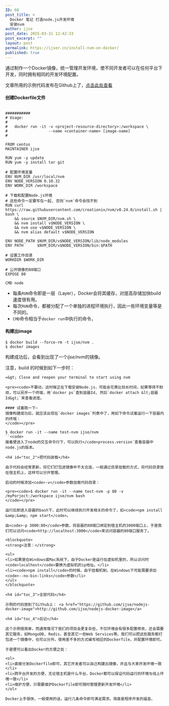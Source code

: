 ```yaml
---
ID: 60
post_title: >
  Docker 笔记 打造node.js开发环境
  安装nvm
author: ijse
post_date: 2015-03-31 12:42:33
post_excerpt: ""
layout: post
permalink: https://ijser.cn/install-nvm-on-docker/
published: true
---
```

通过制作一个Docker镜像，统一管理开发环境，使不同开发者可以在任何平台下开发，同时拥有相同的开发环境配置。

文章所用的示例代码发布在Github上了，<a href="https://github.com/ijse/nodejs-docker-image">点击此处查看</a>

<h4 id="toc_0">创建Dockerfile文件</h4>

<pre><code class="language-dockerfile">
###########
# Usage:
#
#   docker run -it -v &lt;project-resource-directory&gt;:/workspace \
#                  --name &lt;container-name&gt; [image-name]
#

FROM centos
MAINTAINER ijse

RUN yum -y update
RUN yum -y install tar git

# 配置环境变量
ENV NVM_DIR /usr/local/nvm
ENV NODE_VERSION 0.10.32
ENV WORK_DIR /workspace

# 下载和配置Node.js环境
# 这些命令一定要写在一起, 否则`nvm`命令会找不到
RUN curl https://raw.githubusercontent.com/creationix/nvm/v0.24.0/install.sh | bash \
    &amp;&amp; source $NVM_DIR/nvm.sh \
    &amp;&amp; nvm install v$NODE_VERSION \
    &amp;&amp; nvm use v$NODE_VERSION \
    &amp;&amp; nvm alias default v$NODE_VERSION

ENV NODE_PATH $NVM_DIR/v$NODE_VERSION/lib/node_modules
ENV PATH      $NVM_DIR/v$NODE_VERSION/bin:$PATH

# 设置工作目录
WORKDIR $WORK_DIR

# 公开镜像的80端口
EXPOSE 80

CMD node
</code></pre>

<ul>
<li>每条<code>RUN</code>命令即是一层（Layer），Docker会将其缓存，对提高存储加快build速度很有用。</li>
<li>每次<code>RUN</code>命令，都被分配了一个单独的进程环境执行，因此一些环境变量等是不同的。</li>
<li><code>CMD</code>命令相当于<code>docker run</code>中执行的命令，</li>
</ul>

<h4 id="toc_1">构建出image</h4>

<pre><code>$ docker build --force-rm -t ijse/nvm .
$ docker images
</code></pre>

构建成功后，会看到出现了一个<em>ijse/nvm</em>的镜像。

注意，build 的时候到如下一步时：
```
=&gt; Close and reopen your terminal to start using nvm

<pre><code>不要动，这时候正在下载安装Node.js，可能会花费比较长时间，如果等得不耐烦，可以另开一个终端，用`docker ps`查到容器Id, 然后`docker attach &lt;容器Id&gt;`来查看进度。

#### 试着跑一下~
镜像构建成功后，就应该出现在`docker images`列表中了，用如下命令试着运行一下容器内的终端：
</code></pre>

$ docker run -it --name test-nvm ijse/nvm
``<code>
接着便进入了node的交互命令行下，可以执行</code>process.version`查看容器中node.js的版本。

<h4 id="toc_2">把代码装载</h4>

由于代码会经常更新，将它们打包进镜像中不太合适，一般通过目录挂载的方式，将代码目录放在宿主机上，这样可以分开管理。

启动的时候添加<code>-v</code>参数挂载代码目录：

<pre><code>$ docker run -it --name test-nvm -p 80 -v /myPorject:/workspace ijse/nvm bash
</code></pre>

运行后即进入容器的bash下，此时可以继续执行开发相关的命令了，如<code>npm install &amp;&amp; npm start</code>。

由<code>-p 3000:80</code>参数，将容器的80端口绑定到宿主机的3000端口上，于是我们可以访问<code>http://localhost:3000</code>来访问容器的80端口服务了。

<blockquote>
<strong>注意：</strong>  

<ul>
<li>如果是在Windows或Mac系统下，由于Docker是运行在虚拟机里的，所以访问时<code>localhost</code>要换为虚拟机的ip地址。</li>
<li><code>npm install</code>的时候，由于挂载机制，在Windows下可能需要添加<code>--no-bin-links</code>参数</li>
</ul>
</blockquote>

<h4 id="toc_3">全部代码</h4>

示例的代码放到了Github上： <a href="https://github.com/ijse/nodejs-docker-image">http://github.com/ijse/nodejs-docker-image</a>

<h4 id="toc_4">后记</h4>

这个示例很简单，而通常情况下我们的项目会更复杂些，不仅环境会有很多配置修改，还会需要其它服务，如MongoDB, Redis，甚至其它一些Web Services等。我们可以把这些服务都打包进一个镜像中，也可以分开。使用差不多的方式编写相应的Dockerfile，并配置环境即可。

于是便可以看出Docker的方便之处：

<ol>
<li>直接分发Dockerfile即可，其它开发者可以自己构建出镜像，并且与大家开发环境一致</li>
<li>跨平台开发的方便，无论宿主机是什么平台，Docker都可以保证代码运行的环境与线上环境一致</li>
<li>维护方便，只需要维护Dockerfile即可随时管理更新开发环境</li>
</ol>

Docker上手很快，一般使用的话，运行几条命令即可满足需求。简直是程序开发的福音。